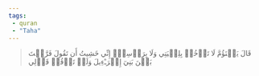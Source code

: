 ```yaml
---
tags: 
 - quran 
 - "Taha"
---
```


> قَالَ يَبۡنَؤُمَّ لَا تَأۡخُذۡ بِلِحۡيَتِي وَلَا بِرَأۡسِيٓۖ إِنِّي خَشِيتُ أَن تَقُولَ فَرَّقۡتَ بَيۡنَ بَنِيٓ إِسۡرَـٰٓءِيلَ وَلَمۡ تَرۡقُبۡ قَوۡلِي
